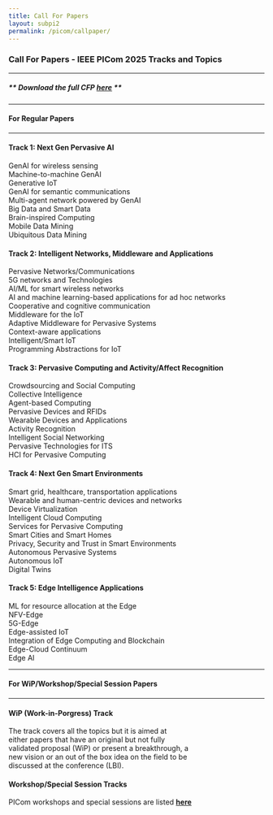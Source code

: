 ```yaml
---
title: Call For Papers
layout: subpi2
permalink: /picom/callpaper/
---
```


<h3>Call For Papers - IEEE PICom 2025 Tracks and Topics</h3>
<hr/>

<h5> ** Download the full <b>CFP <a href="http://cyber-science.org/2025/assets/files/PICom2025_CFP.pdf" target=_new>here</a></b> ** </h5>

<hr/>
<h4 style="font-weight: bold">For Regular Papers<h4>
<hr/>

<h4>Track 1: Next Gen Pervasive AI</h4>
GenAI for wireless sensing
<br/>Machine-to-machine GenAI
<br/>Generative IoT
<br/>GenAI for semantic communications
<br/>Multi-agent network powered by GenAI
<br/>Big Data and Smart Data
<br/>Brain-inspired Computing
<br/>Mobile Data Mining
<br/>Ubiquitous Data Mining

<h4>Track 2: Intelligent Networks, Middleware and Applications</h4>
Pervasive Networks/Communications
<br/>5G networks and Technologies
<br/>AI/ML for smart wireless networks
<br/>AI and machine learning-based applications for ad hoc networks
<br/>Cooperative and cognitive communication
<br/>Middleware for the IoT
<br/>Adaptive Middleware for Pervasive Systems
<br/>Context-aware applications
<br/>Intelligent/Smart IoT
<br/>Programming Abstractions for IoT

<h4>Track 3: Pervasive Computing and Activity/Affect Recognition</h4>
Crowdsourcing and Social Computing
<br/>Collective Intelligence
<br/>Agent-based Computing
<br/>Pervasive Devices and RFIDs
<br/>Wearable Devices and Applications
<br/>Activity Recognition
<br/>Intelligent Social Networking
<br/>Pervasive Technologies for ITS
<br/>HCI for Pervasive Computing

<h4>Track 4: Next Gen Smart Environments</h4>
Smart grid, healthcare, transportation applications
<br/>Wearable and human-centric devices and networks
<br/>Device Virtualization
<br/>Intelligent Cloud Computing
<br/>Services for Pervasive Computing
<br/>Smart Cities and Smart Homes
<br/>Privacy, Security and Trust in Smart Environments
<br/>Autonomous Pervasive Systems
<br/>Autonomous IoT
<br/>Digital Twins

<h4>Track 5: Edge Intelligence Applications</h4>
ML for resource allocation at the Edge
<br/>NFV-Edge
<br/>5G-Edge
<br/>Edge-assisted IoT
<br/>Integration of Edge Computing and Blockchain
<br/>Edge-Cloud Continuum
<br/>Edge AI


<hr/>
<h4 style="font-weight: bold">For WiP/Workshop/Special Session Papers<h4>
<hr/>

<h4>WiP (Work-in-Porgress) Track</h4>
The track covers all the topics but it is aimed at 
<br/>either papers that have an original but not fully
<br/>validated proposal (WiP) or present a breakthrough, a
<br/>new vision or an out of the box idea on the field to be
<br/>discussed at the conference (LBI).


<h4>Workshop/Special Session Tracks</h4>
PICom workshops and special sessions are listed <a href="/2025/picom/acceptworkshops/"><b>here</b></a>

<!-- 
<hr/>
<h4 style="font-weight: bold">For Late Breaking Innovation Papers<h4>
<hr/>
<h4>LBI (Late Breaking Innovation) Track</h4>
The LBI track accommodates cutting-edge research across all<br/>
PICom topics that has emerged after the regular paper deadline.<br/>
This track is designed for timely, significant advancements that warrant<br/>
rapid dissemination in the present conference proceedings.
<hr/> -->
